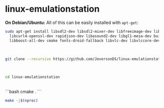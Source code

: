 # linux-emulationstation


**On Debian/Ubuntu:**
All of this can be easily installed with `apt-get`:
```bash
sudo apt-get install libsdl2-dev libsdl2-mixer-dev libfreeimage-dev libfreetype6-dev \
  libcurl4-openssl-dev rapidjson-dev libasound2-dev libgl1-mesa-dev build-essential \
  libboost-all-dev cmake fonts-droid-fallback libvlc-dev libvlccore-dev vlc-bin libint-dev gettext git 
```

<br>

```bash
git clone --recursive https://github.com/JeversonDS/linux-emulationstation.git
```

<br>


```bash
cd linux-emulationstation
```

<br>
```bash
cmake .
```

```bash
make -j$(nproc)
```
